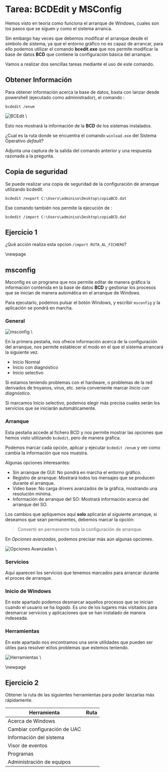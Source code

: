 
# Tarea: BCDEdit  y MSConfig

Hemos visto en teoría como funciona el arranque de Windows, cuales son los pasos que se siguen y como el sistema arranca. 

Sin embargo hay veces que debemos modificar el arranque desde el símbolo de sistema, ya que el entorno gráfico no es capaz de arrancar, para ello podemos utilizar el comando **bcedit.exe** que nos permite modificar la base de datos **BCD** que contiene la configuración básica del arranque.

Vamos a realizar dos sencillas tareas mediante el uso de este comando.

## Obtener Información

Para obtener información acerca la base de datos, basta con lanzar desde powershell (ejecutado como administrador), el comando :

``` shell
bcdedit /enum
```

![BCEdit](/windows/Gestores_de_Arranque/imgs/bcdedit_enum.png)
\ 

Esto nos mostrará la información de la **BCD** de los sistemas instalados.

¿Cual es la ruta donde se encuentra el comando `winload.exe` del Sistema Operativo *default*?

Adjunta una captura de la salida del comando anterior y una respuesta razonada a la pregunta.

## Copia de seguridad

Se puede realizar una copia de seguridad de la configuración de arranque utilizando bcdedit.

``` shell
bcdedit /export C:\Users\adminiso\Desktop\copiaBCD.dat
```

Ese comando también nos permite la ejecución de :

``` shell
bcdedit /import C:\Users\adminiso\Desktop\copiaBCD.dat
```

## Ejercicio 1

¿Qué acción realiza esta opcion `/import RUTA_AL_FICHERO`?

\newpage 

## msconfig 

Msconfig es un programa que nos permite editar de manera gráfica la información contenida en la base de datos **BCD** y gestionar los procesos que se inician de manera automática en el arranque de Windows.

Para ejecutarlo, podemos pulsar el botón Windows, y escribir `msconfig` y la aplicación se pondrá en marcha.

### General

![msconfig](windows/Gestores_de_Arranque/imgs//bcdedit_215209.png)
\ 

En la primera pestaña, nos ofrece información acerca de la configuración del arranque, nos permite establecer el modo en el que el sistema arrancará la siguiente vez.

* Inicio Normal
* Inicio con diagnóstico
* Inicio selectivo 

Si estamos teniendo problemas con el hardware, o problemas de la red derivados de troyanos, virus, etc. sería conveniente marcar *Inicio con diagnóstico*.

Si marcamos Inicio selectivo, podemos elegir más precisa cuales serán los servicios que se iniciarán automáticamente.

### Arranque

Esta pestaña accede al fichero BCD y nos permite mostrar las opciones que hemos visto utilizando `bcdedit`, pero de manera gráfica.

Podemos marcar cada opción, aplicar y ejecutar `bcdedit /enum` y ver como cambia la información que nos muestra.

Algunas opciones interesantes:

* Sin arranque de GUI: No pondrá en marcha el entorno gráfico.
* Registro de arranque: Mostrará todos los mensajes que se producen durante el arranque.
* Video base: No carga drivers avanzados de la gráfica, mostrando una resolución mínima.
* Información de arranque del SO: Mostrará información acerca del arranque del SO.

Los cambios que apliquemos aquí **solo** aplicarán al siguiente arranque, si deseamos que sean permanentes, debemos marcar la opción:

> Convertir en permanente toda la configuración de arranque.

En *Opciones avanzadas*, podemos precisar más aún algunas opciones.

![Opciones Avanzadas](windows/Gestores_de_Arranque/imgs/bcdedit_215246.png)
\ 

### Servicios

Aquí aparecen los servicios que tenemos marcados para arrancar durante el proces de arranque.

### Inicio de Windows

En este apartado podemos desmarcar aquellos procesos que se inician cuando el usuario se ha *logado*. Es uno de los lugares más visitados para desmarcar servicios y aplicaciones que se han instalado de manera indeseada.

### Herramientas

En este apartado nos encontramos una serie utilidades que pueden ser útiles para resolver el/los problemas que estemos teniendo.

![Herramientas](/windows/Gestores_de_Arranque/imgs/bcdedit_215330.png)
\

\newpage

## Ejercicio 2

Obtener la ruta de las siguientes herramientas para poder lanzarlas más rápidamente.

| Herramienta                  | Ruta |
| ------------                 | ---- |
| Acerca de Windows            |      |
| Cambiar configuración de UAC |      |
| Información del sistema      |      |
| Visor de eventos             |      |
| Programas                    |      |
| Administración de equipos    |      |

